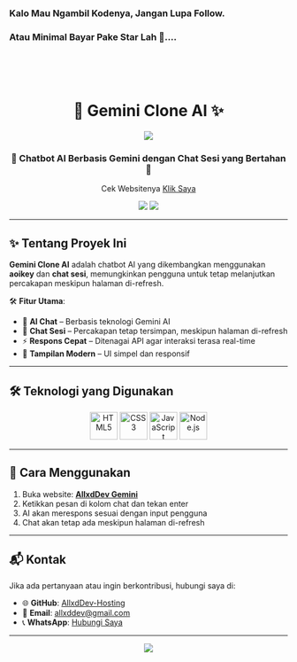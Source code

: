 ### Kalo Mau Ngambil Kodenya, Jangan Lupa Follow.
### Atau Minimal Bayar Pake Star Lah 🌟....

<br>
<br>
<br>

<h1 align="center">
  🤖 Gemini Clone AI ✨
</h1>

<p align="center">
  <img src="https://capsule-render.vercel.app/api?type=waving&color=gradient&height=100&section=header"/>
</p>

<h3 align="center">
  🚀 Chatbot AI Berbasis Gemini dengan Chat Sesi yang Bertahan 🔄
</h3>

<p align="center">
  Cek Websitenya <a href="https://gemini-cloneallxddev.vercel.app/">Klik Saya</a>
</p>

<p align="center">
  <img src="https://img.shields.io/github/repo-size/AllxdDev-Hosting/Gemini_Clone?style=for-the-badge" />
  <img src="https://img.shields.io/github/languages/count/AllxdDev-Hosting/Gemini_Clone?style=for-the-badge" />
</p>

---

## ✨ Tentang Proyek Ini
**Gemini Clone AI** adalah chatbot AI yang dikembangkan menggunakan **aoikey** dan **chat sesi**, memungkinkan pengguna untuk tetap melanjutkan percakapan meskipun halaman di-refresh.

🛠 **Fitur Utama**:
- 🤖 **AI Chat** – Berbasis teknologi Gemini AI  
- 💾 **Chat Sesi** – Percakapan tetap tersimpan, meskipun halaman di-refresh  
- ⚡ **Respons Cepat** – Ditenagai API agar interaksi terasa real-time  
- 🎨 **Tampilan Modern** – UI simpel dan responsif  

---

## 🛠️ Teknologi yang Digunakan
<p align="center">
  <img src="https://githubraw.com/devicons/devicon/master/icons/html5/html5-original.svg" alt="HTML5" width="50" height="50"/>
  <img src="https://githubraw.com/devicons/devicon/master/icons/css3/css3-original.svg" alt="CSS3" width="50" height="50"/>
  <img src="https://githubraw.com/devicons/devicon/master/icons/javascript/javascript-original.svg" alt="JavaScript" width="50" height="50"/>
  <img src="https://githubraw.com/devicons/devicon/master/icons/nodejs/nodejs-original.svg" alt="Node.js" width="50" height="50"/>
</p>

---

## 🚀 Cara Menggunakan
1. Buka website: **[AllxdDev Gemini](https://allxddev-gemini.vercel.app/)**
2. Ketikkan pesan di kolom chat dan tekan enter  
3. AI akan merespons sesuai dengan input pengguna  
4. Chat akan tetap ada meskipun halaman di-refresh  

---

## 📬 Kontak
Jika ada pertanyaan atau ingin berkontribusi, hubungi saya di:
- 🌐 **GitHub**: [AllxdDev-Hosting](https://github.com/AllxdDev-Hosting)
- 📧 **Email**: [allxddev@gmail.com](mailto:allxddev@gmail.com)
- 📞 **WhatsApp**: [Hubungi Saya](https://wa.me/6288297793616)

---

<p align="center">
  <img src="https://capsule-render.vercel.app/api?type=waving&color=gradient&height=100&section=footer"/>
</p>

